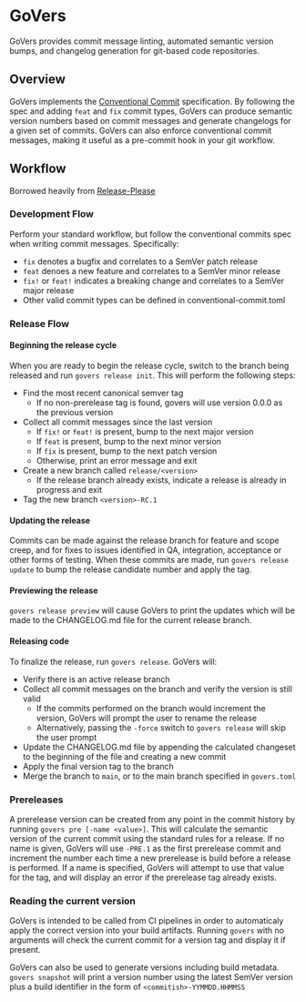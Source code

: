 # GoVers

GoVers provides commit message linting, automated semantic version bumps, and changelog generation for git-based code
repositories.

## Overview

GoVers implements the [Conventional Commit](https://conventionalcommits.org/) specification. By following the spec and
adding `feat` and `fix` commit types, GoVers can produce semantic version numbers based on commit messages and generate
changelogs for a given set of commits. GoVers can also enforce conventional commit messages, making it useful as a
pre-commit hook in your git workflow.

## Workflow

Borrowed heavily from [Release-Please](https://github.com/googleapis/release-please)

### Development Flow

Perform your standard workflow, but follow the conventional commits spec when writing commit messages. Specifically:

* `fix` denotes a bugfix and correlates to a SemVer patch release
* `feat` denoes a new feature and correlates to a SemVer minor release
* `fix!` or `feat!` indicates a breaking change and correlates to a SemVer major release
* Other valid commit types can be defined in conventional-commit.toml

### Release Flow

#### Beginning the release cycle

When you are ready to begin the release cycle, switch to the branch being released and run `govers release init`. This
will perform the following steps:

* Find the most recent canonical semver tag
  * If no non-prerelease tag is found, govers will use version 0.0.0 as the previous version
* Collect all commit messages since the last version
  * If `fix!` or `feat!` is present, bump to the next major version
  * If `feat` is present, bump to the next minor version
  * If `fix` is present, bump to the next patch version
  * Otherwise, print an error message and exit
* Create a new branch called `release/<version>`
  * If the release branch already exists, indicate a release is already in progress and exit
* Tag the new branch `<version>-RC.1`

#### Updating the release

Commits can be made against the release branch for feature and scope creep, and for fixes to issues identified in QA,
integration, acceptance or other forms of testing. When these commits are made, run `govers release update` to bump the
release candidate number and apply the tag.

#### Previewing the release

`govers release preview` will cause GoVers to print the updates which will be made to the CHANGELOG.md file for the 
current release branch.

#### Releasing code

To finalize the release, run `govers release`. GoVers will:
* Verify there is an active release branch
* Collect all commit messages on the branch and verify the version is still valid
  * If the commits performed on the branch would increment the version, GoVers will prompt the user to rename the release
  * Alternatively, passing the `-force` switch to `govers release` will skip the user prompt
* Update the CHANGELOG.md file by appending the calculated changeset to the beginning of the file and creating a new commit
* Apply the final version tag to the branch
* Merge the branch to `main`, or to the main branch specified in `govers.toml`

### Prereleases

A prerelease version can be created from any point in the commit history by running `govers pre [-name <value>]`. This
will calculate the semantic version of the current commit using the standard rules for a release. If no name is given,
GoVers will use `-PRE.1` as the first prerelease commit and increment the number each time a new prerelease is build
before a release is performed. If a name is specified, GoVers will attempt to use that value for the tag, and will
display an error if the prerelease tag already exists.

### Reading the current version

GoVers is intended to be called from CI pipelines in order to automaticaly apply the correct version into your build
artifacts. Running `govers` with no arguments will check the current commit for a version tag and display it if present.

GoVers can also be used to generate versions including build metadata. `govers snapshot` will print a version number
using the latest SemVer version plus a build identifier in the form of `<commitish>-YYMMDD.HHMMSS`
